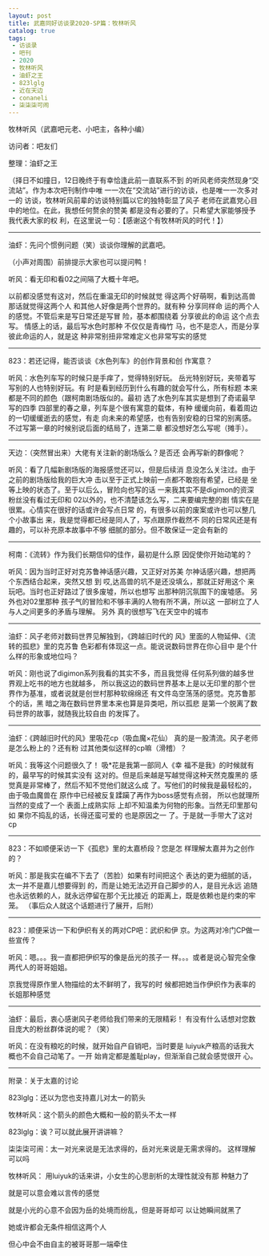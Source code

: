 ```yaml
---
layout: post
title: 武嘉同好访谈录2020-SP篇：牧林听风
catalog: true
tags:
 - 访谈录
 - 吧刊
 - 2020
 - 牧林听风
 - 油虾之王
 - 823lglg
 - 近在天边
 - conaneli
 - 柒柒柒可闹
---
```


牧林听风（武嘉吧元老、小吧主，各种小编）

访问者：吧友们

整理：油虾之王

（择日不如撞日，12日晚终于有幸恰逢此前一直联系不到
的听风老师突然现身“交流站”。作为本次吧刊制作中唯
一一次在“交流站”进行的访谈，也是唯一一次多对一的
访谈，牧林听风前辈的访谈特别篇以它的独特彰显了风子
老师在武嘉党心目中的地位。在此，我想任何赘余的赞美
都是没有必要的了。只希望大家能够授予我代表大家的权
利，在这里说一句：【感谢这个有牧林听风的时代！】）

---

油虾：先问个惯例问题（笑）谈谈你理解的武嘉吧。

（小声对周围）前排提示大家也可以提问鸭！

听风：看⽆印和看02之间隔了⼤概⼗年吧。

以前都没感觉有这对，然后在重温⽆印的时候就觉
得这两个好萌啊，看到达⾼兽那话就觉得这两个⼈
和其他⼈好像是两个世界的。就有种 分享同样命
运的两个⼈的感觉。不管后来是写日常还是写冒
险，基本都围绕着 分享彼此的命运 这个点去写。
情感上的话，最后写⽔⾊时那种 不仅仅是青梅⽵
马，也不是恋⼈，⽽是分享彼此命运的⼈，就是这
种非常别扭非常难定义也非常写实的感觉

---

823：若还记得，能否谈谈《水色列车》的创作背景和创
作寓意？

听风：⽔⾊列车写的时候只是⼿痒了，觉得特别好玩。
岳光特别好玩，夹带着写写别的⼈也特别好玩。有
时是看到经历到什么有趣的就会写什么，所有标题
本来都是不同的颜⾊（跟柯南剧场版似的。最初
选了⽔⾊列车其实是想到了奇诺最早写的四季
四部里的春之章，列车是个很有寓意的载体，有种
缓缓向前，看着周边的⼀切缓缓逝去的感觉，有⾛
向未来的希望感，也有告别安稳的日常的别离感。
不过写第⼀章的时候别说后面的结局了，连第⼆章
都没想好怎么写呢（摊⼿）。

---

天边：（突然冒出来）大佬有关注新的剧场版么？是否还
会再写新的群像呢？

听风：看了⼏幅新剧场版的海报感觉还可以，但是后续消
息没怎么关注过。由于之前的剧场版给我的巨⼤冲
击以⾄于正式上映前⼀点都不敢抱有希望，已经是
坐等上映的状态了。⾄于以后么，冒险向也写的话
⼀来我其实不是digimon的资深粉丝没有看过⽆印和
02以外的，也不清楚该怎么写，⼆来要编完整的剧
情实在是很累。⼼情实在很好的话或许会写点日常
的，有很多以前的废案或许也可以整⼏个小故事出
来，我是觉得都已经是同⼈了，写点跟原作截然不
同的日常风还是有趣的，可以补充原本故事中不够
细腻的部分。但不敢保证⼀定会有新的

---

柯南：《流转》作为我们长期信仰的佳作，最初是什么原
因促使你开始动笔的？

听风：因为当时正好对克苏鲁神话感兴趣，又正好对苏美
尔神话感兴趣，想把两个东西结合起来，突然又想
到 哎,达⾼兽的坑不是还没填么，那就正好用这个
来玩吧。当时也正好路过了很多废墟，所以也想写
出那种阴沉氛围下的废墟感。 另外也对02里那种
孩⼦⽓的冒险和不够丰满的⼈物有所不满，所以这
⼀部树立了⼈与⼈之间更多的⽭盾与理解。 另外
真的很想写飞在天空中的城市

---

油虾：风子老师对数码世界见解独到，《跨越旧时代的
风》里面的人物延伸、《流转的孤悲》里的克苏鲁
色彩都有体现这一点。能说说数码世界在你心目中
是个什么样的形象或地位吗？

听风：刚也说了digimon系列我看的其实不多，⽽且我觉得
任何系列做的越多世界观上吃书的地⽅也就越多，
所以我这边的数码世界基本上是以⽆印里的那个世
界作为基准，或者说就是创世村那种软绵绵还
有⽂件岛空荡荡的感觉。克苏鲁那个的话，⿊
暗之海在数码世界里本来也算是异类吧，所以孤悲
是第⼀个脱离了数码世界的故事，就随我比较自由
的发挥了。

---

油虾：《跨越旧时代的风》里吸花cp（吸血魔×花仙）
真的是一股清流。风子老师是怎么粉上的？还有粉
过其他类似这样的cp嘛（滑稽）？

听风：我等这个问题很久了！ 吸\*花是我第⼀部同⼈《幸
福不是我》的时候就有的，最早写的时候其实没有
这对的。但是后来越是写越觉得这种天然克腹⿊的
感觉真是非常棒了，然后不知不觉他们就这么成
了。写他们的时候我是最轻松的，由于吸⾎魔兽在
原作中已经被反复蹂躏了再作为boss感觉有点弱，
所以也就理所当然的变成了⼀个 表面上成熟实际
上却不知温柔为何物的形象。当然⽆印里那句 如
果你不捣乱的话，长得还蛮可爱的 也是原因之⼀
了。于是就⼀⼿带⼤了这对cp

---

823：不如顺便采访一下《孤悲》里的太嘉桥段？您是怎
样理解太嘉并为之创作的？

听风：那是我实在编不下去了（苦脸）如果有时间把这个
表达的更为细腻的话，太⼀并不是嘉⼉想要得到
的，⽽是让她⽆法迈开自⼰脚步的⼈，是目光永远
追随也永远依赖的⼈，就永远停留在那个⽆比接近
的距离上，既是依赖也是约束的牢笼。
（事后众人就这个话题进行了展开，后附）

---

823：顺便采访一下和伊织有关的两对CP吧：武织和伊
京。为这两对冷门CP做一些宣传？

听风：嗯。。。我⼀直都把伊织写的像是岳光的孩⼦⼀
样。。。或者是说⼼智完全像两代⼈的哥哥姐姐。

京我觉得原作里⼈物描绘的太不鲜明了，我写的时
候都把她当作伊织作为表率的长姐那种感觉

---

油虾：最后，衷心感谢风子老师给我们带来的无限精彩！
有没有什么话想对您数目庞大的粉丝群体说的呢？（笑）

听风：在没有粮吃的时候，就开始自产自销吧，当时要是
luiyuk产粮⾼的话我⼤概也不会自⼰动笔了。⼀开
始肯定都是羞耻play，但渐渐自⼰就会感觉很开
⼼。

---

附录：关于太嘉的讨论

823lglg：还以为您也支持嘉儿对太一的箭头

牧林听风：这个箭头的颜色大概和一般的箭头不太一样

823lglg：诶？可以就此展开讲讲嘛？

柒柒柒可闹：太一对光来说是无法求得的，岳对光来说是无需求得的。
这样理解可以吗

牧林听风：
用luiyuk的话来讲，小女生的心思剖析的太理性就没有那
种魅力了

就是可以意会难以言传的感觉

就是小光的心意不会因为岳的处境而纷乱，但是哥哥却可
以让她瞬间就黑了

她或许都会无条件相信这两个人

但心中会不由自主的被哥哥那一端牵住
